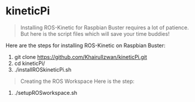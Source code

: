 # kineticPi

> Installing ROS-Kinetic for Raspbian Buster requires a lot of patience. But here is the script files which will save your time buddies!

Here are the steps for installing ROS-Kinetic on Raspbian Buster:
1. git clone https://github.com/KhairulIzwan/kineticPi.git
2. cd kineticPi/
3. ./installROSkineticPi.sh

> Creating the ROS Workspace
Here is the step:
1. ./setupROSworkspace.sh
